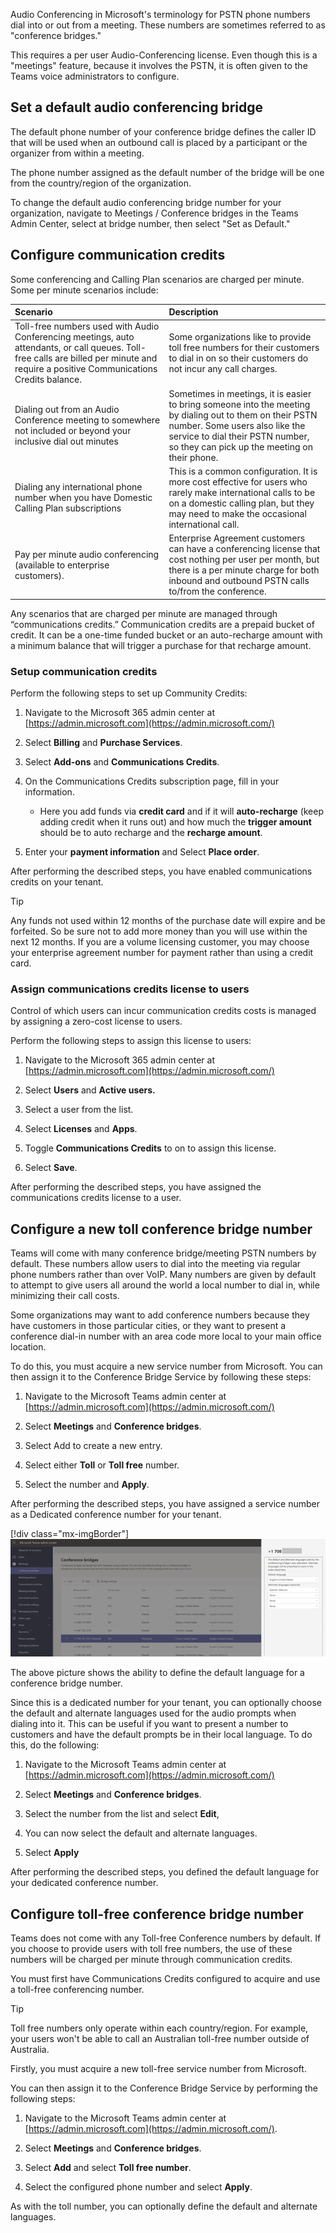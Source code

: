 Audio Conferencing in Microsoft's terminology for PSTN phone numbers dial into or out from a meeting. These numbers are sometimes referred to as "conference bridges."

This requires a per user Audio-Conferencing license. Even though this is a "meetings" feature, because it involves the PSTN, it is often given to the Teams voice administrators to configure.

## Set a default audio conferencing bridge

The default phone number of your conference bridge defines the caller ID that will be used when an outbound call is placed by a participant or the organizer from within a meeting.

The phone number assigned as the default number of the bridge will be one from the country/region of the organization.

To change the default audio conferencing bridge number for your organization, navigate to Meetings / Conference bridges in the Teams Admin Center, select at bridge number, then select "Set as Default."

## Configure communication credits

Some conferencing and Calling Plan scenarios are charged per minute. Some per minute scenarios include:

| Scenario| Description|
| :--- | :--- |
| Toll-free numbers used with Audio Conferencing meetings, auto attendants, or call queues. Toll-free calls are billed per minute and require a positive Communications Credits balance.| Some organizations like to provide toll free numbers for their customers to dial in on so their customers do not incur any call charges.|
| Dialing out from an Audio Conference meeting to somewhere not included or beyond your inclusive dial out minutes| Sometimes in meetings, it is easier to bring someone into the meeting by dialing out to them on their PSTN number. Some users also like the service to dial their PSTN number, so they can pick up the meeting on their phone.|
| Dialing any international phone number when you have Domestic Calling Plan subscriptions| This is a common configuration. It is more cost effective for users who rarely make international calls to be on a domestic calling plan, but they may need to make the occasional international call.|
| Pay per minute audio conferencing (available to enterprise customers).| Enterprise Agreement customers can have a conferencing license that cost nothing per user per month, but there is a per minute charge for both inbound and outbound PSTN calls to/from the conference.|

Any scenarios that are charged per minute are managed through “communications credits.” Communication credits are a prepaid bucket of credit. It can be a one-time funded bucket or an auto-recharge amount with a minimum balance that will trigger a purchase for that recharge amount.

### Setup communication credits

Perform the following steps to set up Community Credits:

1. Navigate to the Microsoft 365 admin center at [https://admin.microsoft.com](https://admin.microsoft.com/)

1. Select **Billing** and **Purchase Services**.

1. Select **Add-ons** and **Communications Credits**.

1. On the Communications Credits subscription page, fill in your information.

    - Here you add funds via **credit card** and if it will **auto-recharge** (keep adding credit when it runs out) and how much the **trigger amount** should be to auto recharge and the **recharge amount**.

1. Enter your **payment information** and Select **Place order**.

After performing the described steps, you have enabled communications credits on your tenant.

> [!TIP]
> Any funds not used within 12 months of the purchase date will expire and be forfeited. So be sure not to add more money than you will use within the next 12 months.
> If you are a volume licensing customer, you may choose your enterprise agreement number for payment rather than using a credit card.

### Assign communications credits license to users

Control of which users can incur communication credits costs is managed by assigning a zero-cost license to users.

Perform the following steps to assign this license to users:

1. Navigate to the Microsoft 365 admin center at [https://admin.microsoft.com](https://admin.microsoft.com/)

1. Select **Users** and **Active users.**

1. Select a user from the list.

1. Select **Licenses** and **Apps**.

1. Toggle **Communications Credits** to on to assign this license.

1. Select **Save**.

After performing the described steps, you have assigned the communications credits license to a user.

## Configure a new toll conference bridge number

Teams will come with many conference bridge/meeting PSTN numbers by default. These numbers allow users to dial into the meeting via regular phone numbers rather than over VoIP. Many numbers are given by default to attempt to give users all around the world a local number to dial in, while minimizing their call costs.

Some organizations may want to add conference numbers because they have customers in those particular cities, or they want to present a conference dial-in number with an area code more local to your main office location.

To do this, you must acquire a new service number from Microsoft. You can then assign it to the Conference Bridge Service by following these steps:

1. Navigate to the Microsoft Teams admin center at [https://admin.microsoft.com](https://admin.microsoft.com/)

1. Select **Meetings** and **Conference bridges**.

1. Select Add to create a new entry.

1. Select either **Toll** or **Toll free** number.

1. Select the number and **Apply**.

After performing the described steps, you have assigned a service number as a Dedicated conference number for your tenant.

[!div class="mx-imgBorder"]
![Conference bridge configuration in the Teams Admin Center](../media/conference-bridges-settings.png)


The above picture shows the ability to define the default language for a conference bridge number.

Since this is a dedicated number for your tenant, you can optionally choose the default and alternate languages used for the audio prompts when dialing into it. This can be useful if you want to present a number to customers and have the default prompts be in their local language. To do this, do the following:

1. Navigate to the Microsoft Teams admin center at [https://admin.microsoft.com](https://admin.microsoft.com/)

1. Select **Meetings** and **Conference bridges**.

1. Select the number from the list and select **Edit**,

1. You can now select the default and alternate languages.

1. Select **Apply**

After performing the described steps, you defined the default language for your dedicated conference number.

## Configure toll-free conference bridge number

Teams does not come with any Toll-free Conference numbers by default. If you choose to provide users with toll free numbers, the use of these numbers will be charged per minute through communication credits.

You must first have Communications Credits configured to acquire and use a toll-free conferencing number.

> [!TIP]
> Toll free numbers only operate within each country/region. For example, your users won't be able to call an Australian toll-free number outside of Australia.

Firstly, you must acquire a new toll-free service number from Microsoft.

You can then assign it to the Conference Bridge Service by performing the following steps:

1. Navigate to the Microsoft Teams admin center at [https://admin.microsoft.com](https://admin.microsoft.com/).

1. Select **Meetings** and **Conference bridges**.

1. Select **Add** and select **Toll free number**.

1. Select the configured phone number and select **Apply**.

As with the toll number, you can optionally define the default and alternate languages.

